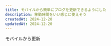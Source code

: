 ```yaml
---
title: モバイルから簡単にブログを更新できるようにした
description: 移動時間をいい感じに使えそう
createdAt: 2024-12-20
updatedAt: 2024-12-20
---
```


モバイルから更新